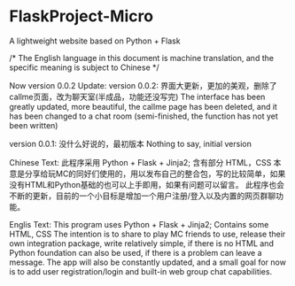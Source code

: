 # FlaskProject-Micro
A lightweight website based on Python + Flask



/* The English language in this document is machine translation, and the specific meaning is subject to Chinese */

Now version 0.0.2
Update:
version 0.0.2:
  界面大更新，更加的美观，删除了callme页面，改为聊天室(半成品，功能还没写完)
  The interface has been greatly updated, more beautiful, the callme page has been deleted, and it has been changed to a chat room (semi-finished, the function has not yet been written)

version 0.0.1:
  没什么好说的，最初版本
  Nothing to say, initial version

Chinese Text:
此程序采用 Python + Flask + Jinja2;
含有部分 HTML，CSS
本意是分享给玩MC的同好们使用的，用以发布自己的整合包，写的比较简单，如果没有HTML和Python基础的也可以上手即用，如果有问题可以留言。
此程序也会不断的更新，目前的一个小目标是增加一个用户注册/登入以及内置的网页群聊功能。
  
Englis Text:
This program uses Python + Flask + Jinja2;
Contains some HTML, CSS
The intention is to share to play MC friends to use, release their own integration package, write relatively simple, if there is no HTML and Python         foundation can also be used, if there is a problem can leave a message.
The app will also be constantly updated, and a small goal for now is to add user registration/login and built-in web group chat capabilities.
